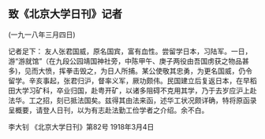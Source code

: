 ## 致《北京大学日刊》记者

(一九一八年三月四日)

记者足下：
友人张君国威，原名国宾，富有血性。尝留学日本，习陆军。一日，游“游就馆”（在九段公园靖国神社旁，中陈甲午、庚子两役由吾国虏获之物品甚多)，见而大愤，挥拳击毁之，为日人所捕。某公使敬其忠勇，为更名国威，仍令留学。辛亥事起，张君归沪，督率义军，厥功颇伟。民国建立后复返日本，在早稻田大学习矿科，卒业归国，赴粤开矿，以诸多阻碍不克用其学，乃于去岁应沪上赴法华。工之招，刻已抵法国矣。兹得其由法来函，述华工状况颇详确，特将原函录呈概要，请登人日刊，以为有志赴法勤工俭学者之介绍。余不白。

李大钊
《北京大学日刊》第82号
1918年3月4日

